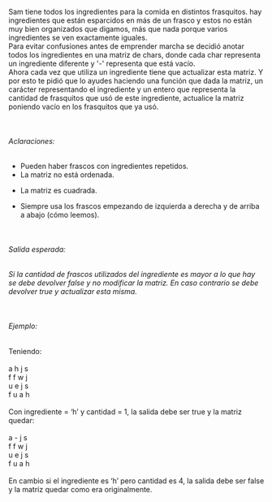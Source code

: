 <p></p><p>Sam tiene todos los ingredientes para la comida en distintos frasquitos. hay ingredientes que están esparcidos en más de un frasco y estos no están muy bien organizados que digamos, más que nada porque varios ingredientes se ven exactamente iguales.<br/>Para evitar confusiones antes de emprender marcha se decidió anotar todos los ingredientes en una matriz de chars, donde cada char representa un ingrediente diferente y '-' representa que está vacío.<br/>Ahora cada vez que utiliza un ingrediente tiene que actualizar esta matriz. Y por esto te pidió que lo ayudes haciendo una función que dada la matriz, un carácter representando el ingrediente y un entero que representa la cantidad de frasquitos que usó de este ingrediente, actualice la matriz poniendo vacío en los frasquitos que ya usó.<br/><b></b></p><p><br/></p><h6>​Aclaraciones:</h6><ul><li>​Pueden haber frascos con ingredientes repetidos.</li><li>La matriz no está ordenada.</li><li><p>La matriz es cuadrada.</p></li><li><p><span id="selectionBoundary_1569859414693_6874201573891436" class="rangySelectionBoundary">&#65279;</span>Siempre usa los frascos empezando de izquierda a derecha y de arriba a abajo (cómo leemos).</p></li></ul><p><br/></p><h6>​Salida esperada:<br/></h6><div><i>Si la cantidad de frascos utilizados del ingrediente es mayor a lo que hay se debe devolver false y no modificar la matriz. En caso contrario se debe devolver true y actualizar esta misma.</i></div><p><br/></p><p></p><h6>​Ejemplo:<br/></h6><p>Teniendo:<br/><br/>a h j s<br/>f f w j<br/>u e j s<br/>f u a h<br/><br/>Con ingrediente = ‘h’ y cantidad = 1, la salida debe ser true y la matriz quedar:<br/><br/>a - j s<br/>f f w j<br/>u e j s<br/>f u a h<br/><br/>En cambio si el ingrediente es ‘h’ pero cantidad es 4, la salida debe ser false y la matriz quedar como era originalmente.<br/><br/></p>